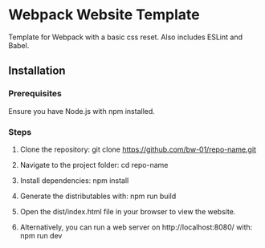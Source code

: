 # Webpack Website Template

Template for Webpack with a basic css reset. Also includes ESLint and Babel.

## Installation

### Prerequisites

Ensure you have Node.js with npm installed.

### Steps

1. Clone the repository:
   git clone https://github.com/bw-01/repo-name.git

2. Navigate to the project folder:
   cd repo-name

3. Install dependencies:
   npm install

4. Generate the distributables with:
   npm run build
5. Open the dist/index.html file in your browser to view the website.

6. Alternatively, you can run a web server on http://localhost:8080/ with:
   npm run dev

